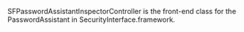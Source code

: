 

SFPasswordAssistantInspectorController is the front-end class for the PasswordAssistant in SecurityInterface.framework.
